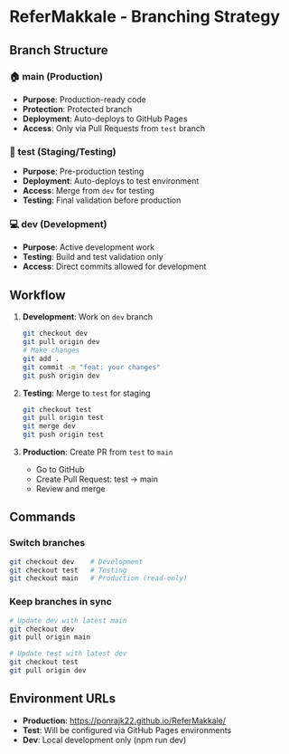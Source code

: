 # ReferMakkale - Branching Strategy

## Branch Structure

### 🏠 main (Production)
- **Purpose**: Production-ready code
- **Protection**: Protected branch
- **Deployment**: Auto-deploys to GitHub Pages
- **Access**: Only via Pull Requests from `test` branch

### 🧪 test (Staging/Testing)
- **Purpose**: Pre-production testing
- **Deployment**: Auto-deploys to test environment
- **Access**: Merge from `dev` for testing
- **Testing**: Final validation before production

### 💻 dev (Development)
- **Purpose**: Active development work
- **Testing**: Build and test validation only
- **Access**: Direct commits allowed for development

## Workflow

1. **Development**: Work on `dev` branch
   ```bash
   git checkout dev
   git pull origin dev
   # Make changes
   git add .
   git commit -m "feat: your changes"
   git push origin dev
   ```

2. **Testing**: Merge to `test` for staging
   ```bash
   git checkout test
   git pull origin test
   git merge dev
   git push origin test
   ```

3. **Production**: Create PR from `test` to `main`
   - Go to GitHub
   - Create Pull Request: test → main
   - Review and merge

## Commands

### Switch branches
```bash
git checkout dev    # Development
git checkout test   # Testing
git checkout main   # Production (read-only)
```

### Keep branches in sync
```bash
# Update dev with latest main
git checkout dev
git pull origin main

# Update test with latest dev
git checkout test
git pull origin dev
```

## Environment URLs
- **Production**: https://ponrajk22.github.io/ReferMakkale/
- **Test**: Will be configured via GitHub Pages environments
- **Dev**: Local development only (npm run dev)

